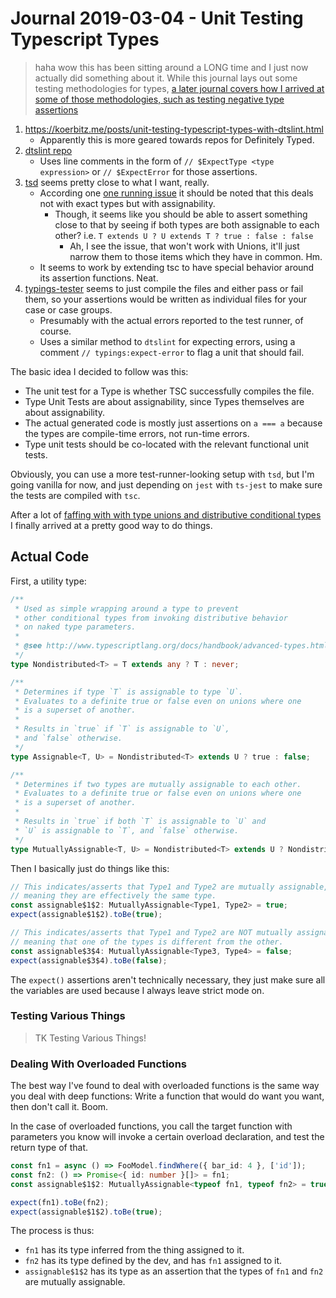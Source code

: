 Journal 2019-03-04 - Unit Testing Typescript Types
==================================================

> haha wow this has been sitting around a LONG time and I just now actually did something about it.  While this journal lays out some testing methodologies for types, [a later journal covers how I arrived at some of those methodologies, such as testing negative type assertions](./Journal%202019-08-20%20-%20Unit%20Testing%20Negative%20Type%20Assertions.md)

1. https://koerbitz.me/posts/unit-testing-typescript-types-with-dtslint.html
    - Apparently this is more geared towards repos for Definitely Typed.
2. [dtslint repo](https://github.com/Microsoft/dtslint)
    - Uses line comments in the form of `// $ExpectType <type expression>` or `// $ExpectError` for those assertions.
3. [tsd](https://www.npmjs.com/package/tsd) seems pretty close to what I want, really.
    - According one [one running issue](https://github.com/SamVerschueren/tsd/issues/10) it should be noted that this deals not with exact types but with assignability.
        - Though, it seems like you should be able to assert something close to that by seeing if both types are both assignable to each other?  i.e. `T extends U ? U extends T ? true : false : false`
            - Ah, I see the issue, that won't work with Unions, it'll just narrow them to those items which they have in common.  Hm.
    - It seems to work by extending tsc to have special behavior around its assertion functions.  Neat.
4. [typings-tester](https://www.npmjs.com/package/typings-tester) seems to just compile the files and either pass or fail them, so your assertions would be written as individual files for your case or case groups.
    - Presumably with the actual errors reported to the test runner, of course.
    - Uses a similar method to `dtslint` for expecting errors, using a comment `// typings:expect-error` to flag a unit that should fail.

The basic idea I decided to follow was this:

- The unit test for a Type is whether TSC successfully compiles the file.
- Type Unit Tests are about assignability, since Types themselves are about assignability.
- The actual generated code is mostly just assertions on `a === a` because the types are compile-time errors, not run-time errors.
- Type unit tests should be co-located with the relevant functional unit tests.

Obviously, you can use a more test-runner-looking setup with `tsd`, but I'm going vanilla for now, and just depending on `jest` with `ts-jest` to make sure the tests are compiled with `tsc`.

After a lot of [faffing with with type unions and distributive conditional types](./Journal%202019-08-20%20-%20Unit%20Testing%20Negative%20Type%20Assertions.md) I finally arrived at a pretty good way to do things.



## Actual Code

First, a utility type:

```typescript
/**
 * Used as simple wrapping around a type to prevent
 * other conditional types from invoking distributive behavior
 * on naked type parameters.
 *
 * @see http://www.typescriptlang.org/docs/handbook/advanced-types.html#distributive-conditional-types
 */
type Nondistributed<T> = T extends any ? T : never;

/**
 * Determines if type `T` is assignable to type `U`.
 * Evaluates to a definite true or false even on unions where one
 * is a superset of another.
 *
 * Results in `true` if `T` is assignable to `U`,
 * and `false` otherwise.
 */
type Assignable<T, U> = Nondistributed<T> extends U ? true : false;

/**
 * Determines if two types are mutually assignable to each other.
 * Evaluates to a definite true or false even on unions where one
 * is a superset of another.
 *
 * Results in `true` if both `T` is assignable to `U` and
 * `U` is assignable to `T`, and `false` otherwise.
 */
type MutuallyAssignable<T, U> = Nondistributed<T> extends U ? Nondistributed<U> extends T ? true : false : false;
```

Then I basically just do things like this:

```typescript
// This indicates/asserts that Type1 and Type2 are mutually assignable,
// meaning they are effectively the same type.
const assignable$1$2: MutuallyAssignable<Type1, Type2> = true;
expect(assignable$1$2).toBe(true);

// This indicates/asserts that Type1 and Type2 are NOT mutually assignable,
// meaning that one of the types is different from the other.
const assignable$3$4: MutuallyAssignable<Type3, Type4> = false;
expect(assignable$3$4).toBe(false);
```

The `expect()` assertions aren't technically necessary, they just make sure all the variables are used because I always leave strict mode on.


### Testing Various Things

> TK Testing Various Things!


### Dealing With Overloaded Functions

The best way I've found to deal with overloaded functions is the same way you deal with deep functions: Write a function that would do want you want, then don't call it.  Boom.

In the case of overloaded functions, you call the target function with parameters you know will invoke a certain overload declaration, and test the return type of that.

```typescript
const fn1 = async () => FooModel.findWhere({ bar_id: 4 }, ['id']);
const fn2: () => Promise<{ id: number }[]> = fn1;
const assignable$1$2: MutuallyAssignable<typeof fn1, typeof fn2> = true;

expect(fn1).toBe(fn2);
expect(assignable$1$2).toBe(true);
```

The process is thus:

- `fn1` has its type inferred from the thing assigned to it.
- `fn2` has its type defined by the dev, and has `fn1` assigned to it.
- `assignable$1$2` has its type as an assertion that the types of `fn1` and `fn2` are mutually assignable.

